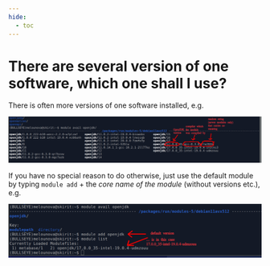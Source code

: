 ```yaml
---
hide:
  - toc
---
```


# There are several version of one software, which one shall I use?

There is often more versions of one software installed, e.g.

![pic](sw-which-version-pic-001.png)

If you have no special reason to do otherwise, just use the default module by typing `module add` + the *core name of the module* (without versions etc.), e.g.

![pic](sw-which-version-pic-002.png)



